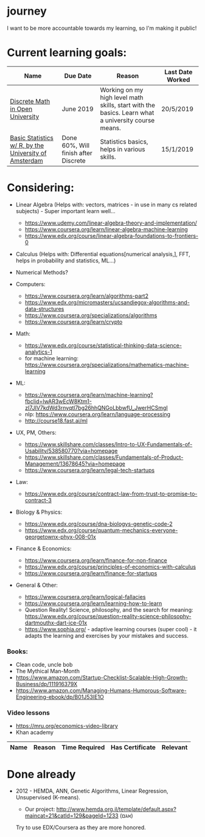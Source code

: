 # journey
I want to be more accountable towards my learning, so I'm making it public!



# Current learning goals:

|Name|Due Date|Reason|Last Date Worked|
|---|---|---|---|
|[Discrete Math in Open University](https://www.openu.ac.il/courses/20476.htm)|June 2019|Working on my high level math skills, start with the basics. Learn what a university course means. | 20/5/2019|
|[Basic Statistics w/ R, by the University of Amsterdam](https://www.coursera.org/learn/basic-statistics?specialization=social-science)|Done 60%, Will finish after Discrete|Statistics basics, helps in various skills.|15/1/2019|

# Considering:


- Linear Algebra (Helps with: vectors, matrices - in use in many cs related subjects) - Super important learn well...
  - https://www.udemy.com/linear-algebra-theory-and-implementation/
  - https://www.coursera.org/learn/linear-algebra-machine-learning
  - https://www.edx.org/course/linear-algebra-foundations-to-frontiers-0
  
- Calculus (Helps with: Differential equations[numerical analysis,], FFT, helps in probability and statistics, ML...)
- Numerical Methods?
- Computers: 
  - https://www.coursera.org/learn/algorithms-part2
  - https://www.edx.org/micromasters/ucsandiegox-algorithms-and-data-structures
  - https://www.coursera.org/specializations/algorithms
  - https://www.coursera.org/learn/crypto
- Math:
  - https://www.edx.org/course/statistical-thinking-data-science-analytics-1
  - for machine learning:
    https://www.coursera.org/specializations/mathematics-machine-learning
- ML:
  - https://www.coursera.org/learn/machine-learning?fbclid=IwAR3wEcW8Ktm1-zI7JIV7kdWd3rnyqtl7bg26hhQNGoLbbwfU_JwerHCSmgI
  - nlp: https://www.coursera.org/learn/language-processing
  - http://course18.fast.ai/ml
- UX, PM, Others:
  - https://www.skillshare.com/classes/Intro-to-UX-Fundamentals-of-Usability/538580770?via=homepage
  - https://www.skillshare.com/classes/Fundamentals-of-Product-Management/13678645?via=homepage
  - https://www.coursera.org/learn/legal-tech-startups
- Law:
  - https://www.edx.org/course/contract-law-from-trust-to-promise-to-contract-3
- Biology & Physics:
  - https://www.edx.org/course/dna-biologys-genetic-code-2
  - https://www.edx.org/course/quantum-mechanics-everyone-georgetownx-phyx-008-01x
- Finance & Economics:
  - https://www.coursera.org/learn/finance-for-non-finance
  - https://www.edx.org/course/principles-of-economics-with-calculus
  - https://www.coursera.org/learn/finance-for-startups
- General & Other:
  - https://www.coursera.org/learn/logical-fallacies
  - https://www.coursera.org/learn/learning-how-to-learn
  - Question Reality! Science, philosophy, and the search for meaning: https://www.edx.org/course/question-reality-science-philosophy-dartmouthx-dart-ice-01x
  - https://www.sophia.org/ - adaptive learning courses (super cool) - it adapts the learning and exercises by your mistakes and success.
  
### Books:
- Clean code, uncle bob
- The Mythical Man-Month
- https://www.amazon.com/Startup-Checklist-Scalable-High-Growth-Business/dp/111916379X
- https://www.amazon.com/Managing-Humans-Humorous-Software-Engineering-ebook/dp/B01J53IE1O

### Video lessons
- https://mru.org/economics-video-library
- Khan academy

|Name|Reason|Time Required|Has Certificate|Relevant|
|---|---|---|---|---|

# Done already
- 2012 - HEMDA, ANN, Genetic Algorithms, Linear Regression, Unsupervised (K-means).
  - Our project: http://www.hemda.org.il/template/default.aspx?maincat=21&catId=129&pageId=1233 (אגם)
  
  Try to use EDX/Coursera as they are more honored.
